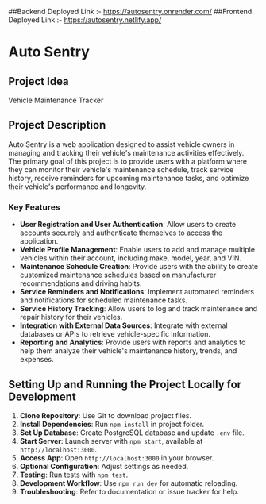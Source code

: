 ##Backend Deployed Link :- https://autosentry.onrender.com/
##Frontend Deployed Link :- https://autosentry.netlify.app/

# Auto Sentry

## Project Idea
Vehicle Maintenance Tracker

## Project Description
Auto Sentry is a web application designed to assist vehicle owners in managing and tracking their vehicle's maintenance activities effectively. The primary goal of this project is to provide users with a platform where they can monitor their vehicle's maintenance schedule, track service history, receive reminders for upcoming maintenance tasks, and optimize their vehicle's performance and longevity.

### Key Features
- **User Registration and User Authentication**: Allow users to create accounts securely and authenticate themselves to access the application.
- **Vehicle Profile Management**: Enable users to add and manage multiple vehicles within their account, including make, model, year, and VIN.
- **Maintenance Schedule Creation**: Provide users with the ability to create customized maintenance schedules based on manufacturer recommendations and driving habits.
- **Service Reminders and Notifications**: Implement automated reminders and notifications for scheduled maintenance tasks.
- **Service History Tracking**: Allow users to log and track maintenance and repair history for their vehicles.
- **Integration with External Data Sources**: Integrate with external databases or APIs to retrieve vehicle-specific information.
- **Reporting and Analytics**: Provide users with reports and analytics to help them analyze their vehicle's maintenance history, trends, and expenses.

## Setting Up and Running the Project Locally for Development

1. **Clone Repository**: Use Git to download project files.
2. **Install Dependencies**: Run `npm install` in project folder.
3. **Set Up Database**: Create PostgreSQL database and update `.env` file.
4. **Start Server**: Launch server with `npm start`, available at `http://localhost:3000`.
5. **Access App**: Open `http://localhost:3000` in your browser.
6. **Optional Configuration**: Adjust settings as needed.
7. **Testing**: Run tests with `npm test`.
8. **Development Workflow**: Use `npm run dev` for automatic reloading.
9. **Troubleshooting**: Refer to documentation or issue tracker for help.

